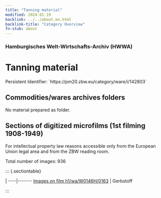 ```yaml
---
title: "Tanning material"
modified: 2024-01-19
backlink: ../../about.en.html
backlink-title: "Category Overview"
fn-stub: about
---
```


### Hamburgisches Welt-Wirtschafts-Archiv (HWWA)

# Tanning material

<div class="hint">Persistent Identifier: `https://pm20.zbw.eu/category/ware/i/142803`</div>







## Commodities/wares archives folders





No material prepared as folder.



<a id="filmsections" />

## Sections of digitized microfilms (1st filming 1908-1949)

<p>For intellectual property law reasons accessible only from the European Union legal area and from the ZBW reading room.</p>



<p>Total number of images: 936</p>




::: {.sectiontable}

 | 
----|-------
<a class="btn" href="https://pm20.zbw.eu/film/h1/wa/W0146H/0163" rel="nofollow">Images on film h1/wa/W0146H/0163</a> | Gerbstoff


:::
















